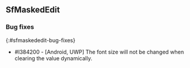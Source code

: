 ## SfMaskedEdit

### Bug fixes
{:#sfmaskededit-bug-fixes}

* \#I384200 - [Android, UWP] The font size will not be changed when clearing the value dynamically.